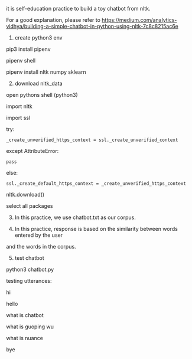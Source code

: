 it is self-education practice to build a toy chatbot from nltk.

For a good explanation, please refer to https://medium.com/analytics-vidhya/building-a-simple-chatbot-in-python-using-nltk-7c8c8215ac6e


1) create python3 env

pip3 install pipenv

pipenv shell

pipenv install nltk numpy  sklearn

2) download nltk_data 

open pythons shell (python3)

import nltk

import ssl

try:

    _create_unverified_https_context = ssl._create_unverified_context

except AttributeError:

    pass

else:

    ssl._create_default_https_context = _create_unverified_https_context

nltk.download()

select all packages

3) In this practice, we use chatbot.txt as our corpus.

4) In this practice, response is based on the similarity between words entered by the user 

and the words in the corpus. 

5) test chatbot

python3 chatbot.py 

testing utterances: 

hi

hello

what is chatbot

what is guoping wu

what is nuance

bye